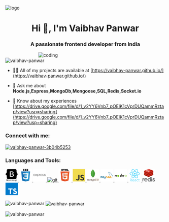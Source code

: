 ![logo](https://github.com/vaibhav-panwar/vaibhav-panwar/blob/main/vp%20banner.png)
<h1 align="center">Hi 👋, I'm Vaibhav Panwar</h1>
<h3 align="center">A passionate frontend developer from India</h3>
<img align="right" alt="coding" width="400" src="https://user-images.githubusercontent.com/55389276/140866485-8fb1c876-9a8f-4d6a-98dc-08c4981eaf70.gif"/>
<p align="left"> <img src="https://komarev.com/ghpvc/?username=vaibhav-panwar&label=Profile%20views&color=0e75b6&style=flat" alt="vaibhav-panwar" /> </p>

- 👨‍💻 All of my projects are available at [https://vaibhav-panwar.github.io/](https://vaibhav-panwar.github.io/)

- 💬 Ask me about **Node.js,Express,MongoDb,Mongoose,SQL,Redis,Socket.io**

- 📄 Know about my experiences [https://drive.google.com/file/d/1_v2YY6Vnb7_pOElK1cVprDUQammRztap/view?usp=sharing](https://drive.google.com/file/d/1_v2YY6Vnb7_pOElK1cVprDUQammRztap/view?usp=sharing)

<h3 align="left">Connect with me:</h3>
<p align="left">
<a href="https://linkedin.com/in/vaibhav-panwar-3b04b5253" target="blank"><img align="center" src="https://raw.githubusercontent.com/rahuldkjain/github-profile-readme-generator/master/src/images/icons/Social/linked-in-alt.svg" alt="vaibhav-panwar-3b04b5253" height="30" width="40" /></a>
</p>

<h3 align="left">Languages and Tools:</h3>
<p align="left"> <a href="https://getbootstrap.com" target="_blank" rel="noreferrer"> <img src="https://raw.githubusercontent.com/devicons/devicon/master/icons/bootstrap/bootstrap-plain-wordmark.svg" alt="bootstrap" width="40" height="40"/> </a> <a href="https://www.w3schools.com/css/" target="_blank" rel="noreferrer"> <img src="https://raw.githubusercontent.com/devicons/devicon/master/icons/css3/css3-original-wordmark.svg" alt="css3" width="40" height="40"/> </a> <a href="https://expressjs.com" target="_blank" rel="noreferrer"> <img src="https://raw.githubusercontent.com/devicons/devicon/master/icons/express/express-original-wordmark.svg" alt="express" width="40" height="40"/> </a> <a href="https://git-scm.com/" target="_blank" rel="noreferrer"> <img src="https://www.vectorlogo.zone/logos/git-scm/git-scm-icon.svg" alt="git" width="40" height="40"/> </a> <a href="https://www.w3.org/html/" target="_blank" rel="noreferrer"> <img src="https://raw.githubusercontent.com/devicons/devicon/master/icons/html5/html5-original-wordmark.svg" alt="html5" width="40" height="40"/> </a> <a href="https://developer.mozilla.org/en-US/docs/Web/JavaScript" target="_blank" rel="noreferrer"> <img src="https://raw.githubusercontent.com/devicons/devicon/master/icons/javascript/javascript-original.svg" alt="javascript" width="40" height="40"/> </a> <a href="https://www.mongodb.com/" target="_blank" rel="noreferrer"> <img src="https://raw.githubusercontent.com/devicons/devicon/master/icons/mongodb/mongodb-original-wordmark.svg" alt="mongodb" width="40" height="40"/> </a> <a href="https://www.mysql.com/" target="_blank" rel="noreferrer"> <img src="https://raw.githubusercontent.com/devicons/devicon/master/icons/mysql/mysql-original-wordmark.svg" alt="mysql" width="40" height="40"/> </a> <a href="https://nodejs.org" target="_blank" rel="noreferrer"> <img src="https://raw.githubusercontent.com/devicons/devicon/master/icons/nodejs/nodejs-original-wordmark.svg" alt="nodejs" width="40" height="40"/> </a> <a href="https://reactjs.org/" target="_blank" rel="noreferrer"> <img src="https://raw.githubusercontent.com/devicons/devicon/master/icons/react/react-original-wordmark.svg" alt="react" width="40" height="40"/> </a> <a href="https://redis.io" target="_blank" rel="noreferrer"> <img src="https://raw.githubusercontent.com/devicons/devicon/master/icons/redis/redis-original-wordmark.svg" alt="redis" width="40" height="40"/> </a> <a href="https://www.typescriptlang.org/" target="_blank" rel="noreferrer"> <img src="https://raw.githubusercontent.com/devicons/devicon/master/icons/typescript/typescript-original.svg" alt="typescript" width="40" height="40"/> </a> </p>

<p><img align="left" src="https://github-readme-stats.vercel.app/api/top-langs?username=vaibhav-panwar&show_icons=true&locale=en&layout=compact" alt="vaibhav-panwar" /></p>

<p>&nbsp;<img align="center" src="https://github-readme-stats.vercel.app/api?username=vaibhav-panwar&show_icons=true&locale=en" alt="vaibhav-panwar" /></p>

<p><img align="center" src="https://github-readme-streak-stats.herokuapp.com/?user=vaibhav-panwar&" alt="vaibhav-panwar" /></p>
